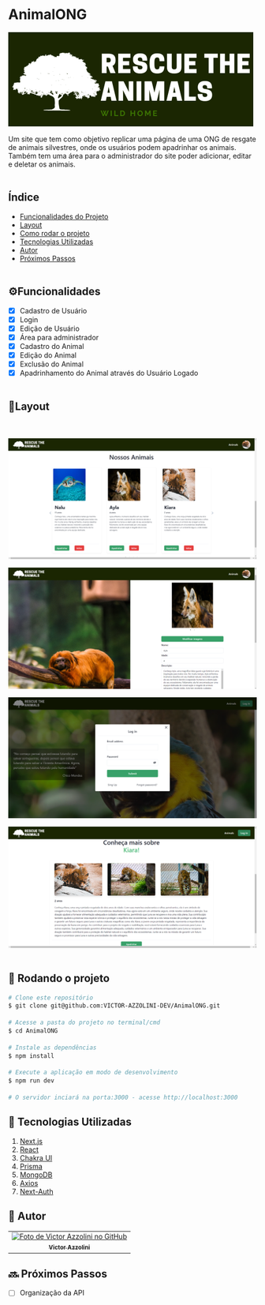 # AnimalONG
 ![RescuteAnimals](public/LOGOTIPO.png)

Um site que tem como objetivo replicar uma página de uma ONG de resgate de animais silvestres, onde os usuários podem apadrinhar os animais. Também tem uma área para o administrador do site poder adicionar, editar e deletar os animais.
<br><br/>
## Índice

- <a href=#funcionalidades>Funcionalidades do Projeto</a>
- <a href=#layout>Layout</a>
- <a href=#rodar>Como rodar o projeto</a>
- <a href=#tecnologias-utilizadas>Tecnologias Utilizadas</a>
- <a href=#autor>Autor</a>
- <a href=#proximos-passos>Próximos Passos</a>
<br><br/>
## ⚙️Funcionalidades 

- [x] Cadastro de Usuário
- [x] Login
- [x] Edição de Usuário
- [x] Área para administrador 
- [x] Cadastro do Animal
- [x] Edição do Animal
- [x] Exclusão do Animal
- [x] Apadrinhamento do Animal através do Usuário Logado
<br><br/>
## 🎨Layout
<br><br/>
![tela_de_animais_cadastrados](public/Screenshot%202023-06-06%20103809.png)

![tela_de_edição_animal](/public/Screenshot%202023-06-06%20104124.png)

![tela_de_login](/public/Screenshot%202023-06-06%20104208.png)

![tela_de_informações_do_animal](/public/Screenshot%202023-06-06%20104317.png)
<br><br/>

## 🚀 Rodando o projeto

``` bash
# Clone este repositório
$ git clone git@github.com:VICTOR-AZZOLINI-DEV/AnimalONG.git

# Acesse a pasta do projeto no terminal/cmd
$ cd AnimalONG

# Instale as dependências
$ npm install

# Execute a aplicação em modo de desenvolvimento
$ npm run dev

# O servidor inciará na porta:3000 - acesse http://localhost:3000 

```

## 🔧 Tecnologias Utilizadas

1. [Next.js](https://nextjs.org/)
2. [React](https://react.dev/)
3. [Chakra UI](https://chakra-ui.com/)
4. [Prisma](https://www.prisma.io/)
5. [MongoDB](https://www.mongodb.com/)
6. [Axios](https://axios-http.com/ptbr/docs/intro)
7. [Next-Auth](https://next-auth.js.org/)

## 🦸 Autor

<table>
  <tr>
    <td align="center">
      <a href="https://github.com/VICTOR-AZZOLINI-DEV">
        <img src="https://avatars.githubusercontent.com/u/99159163?s=400&u=adc29088e0a153612e4c44ed0e633ad1cfb8f5ae&v=4" width="100px;" alt="Foto de Victor Azzolini no GitHub"/><br>
        <sub>
          <b>Victor Azzolini</b>
        </sub>
      </a>
    </td>
  </tr>
</table>


## 🔜 Próximos Passos

- [ ] Organização da API  

